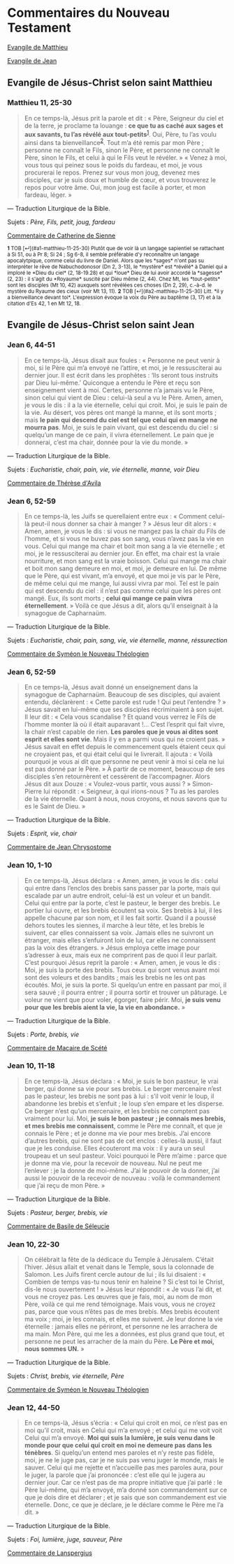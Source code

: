 # Commentaires du Nouveau Testament

[Evangile de Matthieu](#matthieu)

[Evangile de Jean](#jean)


## Evangile de Jésus-Christ selon saint Matthieu <a name="matthieu"></a>

### Matthieu 11, 25-30  <a name="matthieu-11-25-30"></a>
>En ce temps-là, Jésus prit la parole et dit : « Père, Seigneur du ciel et de la terre, je proclame ta louange : **ce que tu as caché aux sages et aux savants, tu l’as révélé aux tout-petits**<sup id="a1-matthieu-11-25-30">[1](#f1-matthieu-11-25-30)</sup>. Oui, Père, tu l’as voulu ainsi dans ta bienveillance<sup id="a2-matthieu-11-25-30">[2](#f2-matthieu-11-25-30)</sup>. Tout m’a été remis par mon Père ; personne ne connaît le Fils, sinon le Père, et personne ne connaît le Père, sinon le Fils, et celui à qui le Fils veut le révéler. » « Venez à moi, vous tous qui peinez sous le poids du fardeau, et moi, je vous procurerai le repos. Prenez sur vous mon joug, devenez mes disciples, car je suis doux et humble de cœur, et vous trouverez le repos pour votre âme. Oui, mon joug est facile à porter, et mon fardeau, léger. »

— Traduction Liturgique de la Bible.

Sujets : *Père, Fils, petit, joug, fardeau*

[Commentaire de Catherine de Sienne](/references/catherinedesienne_lesdialogues.html#matthieu-11-25-30)

<sub>
<b id="f1-matthieu-11-25-30">1</b> TOB [↵](#a1-matthieu-11-25-30) Plutôt que de voir là un langage sapientiel se rattachant à Si 51, ou à Pr 8; Si 24 ; Sg 6-8, il semble préférable d'y reconnaître un langage apocalytpique, comme celui du livre de Daniel. Alors que les *sages* n'ont pas su interpréter le rêve de Nabuchodonosor (Dn 2, 3-13), le *mystère* est *révélé* à Daniel qui a imploré le *Dieu du ciel* (2, 18-19.28) et qui *loue* Dieu de lui avoir accordé la *sagesse* (2, 23) : il s'agit du *Royaume* suscité par Dieu même (2, 44). Chez Mt, les *tout-petits* sont les disciples (Mt 10, 42) auxquels sont révélées ces choses (Dn 2, 29), c.-à-d. le mystère du Ryaume des cieux (voir Mt 13, 11).
<b id="f2-matthieu-11-25-30">2</b> TOB [↵](#a2-matthieu-11-25-30) Litt. *il y a bienveillance devant toi*. L'expression évoque la voix du Père au baptême (3, 17) et à la citation d'Es 42, 1 en Mt 12, 18.
</sub>



## Evangile de Jésus-Christ selon saint Jean <a name="jean"></a>

### Jean 6, 44-51  <a name="jean-6-44-51"></a>
>En ce temps-là, Jésus disait aux foules : « Personne ne peut venir à moi, si le Père qui m’a envoyé ne l’attire, et moi, je le ressusciterai au dernier jour. Il est écrit dans les prophètes : ‘Ils seront tous instruits par Dieu lui-même.’ Quiconque a entendu le Père et reçu son enseignement vient à moi. Certes, personne n’a jamais vu le Père, sinon celui qui vient de Dieu : celui-là seul a vu le Père. Amen, amen, je vous le dis : il a la vie éternelle, celui qui croit. Moi, je suis le pain de la vie. Au désert, vos pères ont mangé la manne, et ils sont morts ; mais **le pain qui descend du ciel est tel que celui qui en mange ne mourra pas**. Moi, je suis le pain vivant, qui est descendu du ciel : si quelqu’un mange de ce pain, il vivra éternellement. Le pain que je donnerai, c’est ma chair, donnée pour la vie du monde. »

— Traduction Liturgique de la Bible.

Sujets : *Eucharistie, chair, pain, vie, vie éternelle, manne, voir Dieu*

[Commentaire de Thérèse d'Avila](/references/theresedavila_lechemindelaperfection.html#jean-6-44-51)



### Jean 6, 52-59 <a name="jean-6-52-59"></a>
>En ce temps-là, les Juifs se querellaient entre eux : « Comment celui-là peut-il nous donner sa chair à manger ? » Jésus leur dit alors : « Amen, amen, je vous le dis : si vous ne mangez pas la chair du Fils de l’homme, et si vous ne buvez pas son sang, vous n’avez pas la vie en vous. Celui qui mange ma chair et boit mon sang a la vie éternelle ; et moi, je le ressusciterai au dernier jour. En effet, ma chair est la vraie nourriture, et mon sang est la vraie boisson. Celui qui mange ma chair et boit mon sang demeure en moi, et moi, je demeure en lui. De même que le Père, qui est vivant, m’a envoyé, et que moi je vis par le Père, de même celui qui me mange, lui aussi vivra par moi. Tel est le pain qui est descendu du ciel : il n’est pas comme celui que les pères ont mangé. Eux, ils sont morts ; **celui qui mange ce pain vivra éternellement**. » Voilà ce que Jésus a dit, alors qu’il enseignait à la synagogue de Capharnaüm.

— Traduction Liturgique de la Bible.

Sujets : *Eucharistie, chair, pain, sang, vie, vie éternelle, manne, réssurection*

[Commentaire de Syméon le Nouveau Théologien](/references/symeonlenouveautheologien_hymnes.html#jean-6-52-59)



### Jean 6, 52-59 <a name="jean-6-60-69"></a>
>En ce temps-là, Jésus avait donné un enseignement dans la synagogue de Capharnaüm. Beaucoup de ses disciples, qui avaient entendu, déclarèrent : « Cette parole est rude ! Qui peut l’entendre ? » Jésus savait en lui-même que ses disciples récriminaient à son sujet. Il leur dit : « Cela vous scandalise ? Et quand vous verrez le Fils de l’homme monter là où il était auparavant !... C’est l’esprit qui fait vivre, la chair n’est capable de rien. **Les paroles que je vous ai dites sont esprit et elles sont vie**. Mais il y en a parmi vous qui ne croient pas. » Jésus savait en effet depuis le commencement quels étaient ceux qui ne croyaient pas, et qui était celui qui le livrerait. Il ajouta : « Voilà pourquoi je vous ai dit que personne ne peut venir à moi si cela ne lui est pas donné par le Père. » À partir de ce moment, beaucoup de ses disciples s’en retournèrent et cessèrent de l’accompagner. Alors Jésus dit aux Douze : « Voulez-vous partir, vous aussi ? » Simon-Pierre lui répondit : « Seigneur, à qui irions-nous ? Tu as les paroles de la vie éternelle. Quant à nous, nous croyons, et nous savons que tu es le Saint de Dieu. »

— Traduction Liturgique de la Bible.

Sujets : *Esprit, vie, chair*

[Commentaire de Jean Chrysostome](/references/jeanchrysostome_homelies.html#jean-6-60-69)



### Jean 10, 1-10 <a name="jean-10-1-10"></a>
>En ce temps-là, Jésus déclara : « Amen, amen, je vous le dis : celui qui entre dans l’enclos des brebis sans passer par la porte, mais qui escalade par un autre endroit, celui-là est un voleur et un bandit. Celui qui entre par la porte, c’est le pasteur, le berger des brebis. Le portier lui ouvre, et les brebis écoutent sa voix. Ses brebis à lui, il les appelle chacune par son nom, et il les fait sortir. Quand il a poussé dehors toutes les siennes, il marche à leur tête, et les brebis le suivent, car elles connaissent sa voix. Jamais elles ne suivront un étranger, mais elles s’enfuiront loin de lui, car elles ne connaissent pas la voix des étrangers. » Jésus employa cette image pour s’adresser à eux, mais eux ne comprirent pas de quoi il leur parlait. C’est pourquoi Jésus reprit la parole : « Amen, amen, je vous le dis : Moi, je suis la porte des brebis. Tous ceux qui sont venus avant moi sont des voleurs et des bandits ; mais les brebis ne les ont pas écoutés. Moi, je suis la porte. Si quelqu’un entre en passant par moi, il sera sauvé ; il pourra entrer ; il pourra sortir et trouver un pâturage. Le voleur ne vient que pour voler, égorger, faire périr. Moi, **je suis venu pour que les brebis aient la vie, la vie en abondance.** »

— Traduction Liturgique de la Bible.

Sujets : *Porte, brebis, vie*

[Commentaire de Macaire de Scété](/references/macairedescete_philocalie.html#jean-10-1-10)



### Jean 10, 11-18 <a name="jean-10-11-18"></a>
>En ce temps-là, Jésus déclara : « Moi, je suis le bon pasteur, le vrai berger, qui donne sa vie pour ses brebis. Le berger mercenaire n’est pas le pasteur, les brebis ne sont pas à lui : s’il voit venir le loup, il abandonne les brebis et s’enfuit ; le loup s’en empare et les disperse. Ce berger n’est qu’un mercenaire, et les brebis ne comptent pas vraiment pour lui. Moi, **je suis le bon pasteur ; je connais mes brebis, et mes brebis me connaissent**, comme le Père me connaît, et que je connais le Père ; et je donne ma vie pour mes brebis. J’ai encore d’autres brebis, qui ne sont pas de cet enclos : celles-là aussi, il faut que je les conduise. Elles écouteront ma voix : il y aura un seul troupeau et un seul pasteur. Voici pourquoi le Père m’aime : parce que je donne ma vie, pour la recevoir de nouveau. Nul ne peut me l’enlever : je la donne de moi-même. J’ai le pouvoir de la donner, j’ai aussi le pouvoir de la recevoir de nouveau : voilà le commandement que j’ai reçu de mon Père. »

— Traduction Liturgique de la Bible.

Sujets : *Pasteur, berger, brebis, vie*

[Commentaire de Basile de Séleucie](/references/basiledeseleucie_homelies.html#jean-10-11-18)



### Jean 10, 22-30 <a name="jean-10-22-30"></a>
>On célébrait la fête de la dédicace du Temple à Jérusalem. C’était l’hiver. Jésus allait et venait dans le Temple, sous la colonnade de Salomon. Les Juifs firent cercle autour de lui ; ils lui disaient : « Combien de temps vas-tu nous tenir en haleine ? Si c’est toi le Christ, dis-le nous ouvertement ! » Jésus leur répondit : « Je vous l’ai dit, et vous ne croyez pas. Les œuvres que je fais, moi, au nom de mon Père, voilà ce qui me rend témoignage. Mais vous, vous ne croyez pas, parce que vous n’êtes pas de mes brebis. Mes brebis écoutent ma voix ; moi, je les connais, et elles me suivent. Je leur donne la vie éternelle : jamais elles ne périront, et personne ne les arrachera de ma main. Mon Père, qui me les a données, est plus grand que tout, et personne ne peut les arracher de la main du Père. **Le Père et moi, nous sommes UN.** »

— Traduction Liturgique de la Bible.

Sujets : *Christ, brebis, vie éternelle, Père*

[Commentaire de Syméon le Nouveau Théologien](/references/symeonlenouveautheologien_hymnes.html#jean-10-22-30)



### Jean 12, 44-50 <a name="jean-12-44-50"></a>
>En ce temps-là, Jésus s’écria : « Celui qui croit en moi, ce n’est pas en moi qu’il croit, mais en Celui qui m’a envoyé ; et celui qui me voit voit Celui qui m’a envoyé. **Moi qui suis la lumière, je suis venu dans le monde pour que celui qui croit en moi ne demeure pas dans les ténèbres**. Si quelqu’un entend mes paroles et n’y reste pas fidèle, moi, je ne le juge pas, car je ne suis pas venu juger le monde, mais le sauver. Celui qui me rejette et n’accueille pas mes paroles aura, pour le juger, la parole que j’ai prononcée : c’est elle qui le jugera au dernier jour. Car ce n’est pas de ma propre initiative que j’ai parlé : le Père lui-même, qui m’a envoyé, m’a donné son commandement sur ce que je dois dire et déclarer ; et je sais que son commandement est vie éternelle. Donc, ce que je déclare, je le déclare comme le Père me l’a dit. »

— Traduction Liturgique de la Bible.

Sujets : *Foi, lumière, juge, sauveur, Père*

[Commentaire de Lanspergius](/references/lanspergius_sermons.html#jean-12-44-50)








